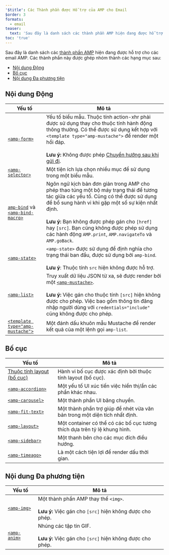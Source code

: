 ```yaml
---
'$title': Các Thành phần được Hỗ trợ của AMP cho Email
$order: 3
formats:
  - email
teaser:
  text: 'Sau đây là danh sách các thành phần AMP hiện đang được hỗ trợ cho các email AMP. Các thành phần này được ghép nhóm thành các hạng mục sau:'
toc: 'true'
---
```


<!--
This file is imported from https://github.com/ampproject/amphtml/blob/main/spec/email/amp-email-components.md.
Please do not change this file.
If you have found a bug or an issue please
have a look and request a pull request there.
-->

<!---
Copyright 2018 The AMP HTML Authors. All Rights Reserved.

Licensed under the Apache License, Version 2.0 (the "License");
you may not use this file except in compliance with the License.
You may obtain a copy of the License at

      http://www.apache.org/licenses/LICENSE-2.0

Unless required by applicable law or agreed to in writing, software
distributed under the License is distributed on an "AS-IS" BASIS,
WITHOUT WARRANTIES OR CONDITIONS OF ANY KIND, either express or implied.
See the License for the specific language governing permissions and
limitations under the License.
-->

Sau đây là danh sách các [thành phần AMP](https://amp.dev/documentation/components/?format=email) hiện đang được hỗ trợ cho các email AMP. Các thành phần này được ghép nhóm thành các hạng mục sau:

- [Nội dung Động](#dynamic-content)
- [Bố cục](#layout)
- [Nội dung Đa phương tiện](#media)

## Nội dung Động <a name="dynamic-content"></a>

| Yếu tố                                                                                                                                                                         | Mô tả                                                                                                                                                                                                                                                                                                                                                       |
| ------------------------------------------------------------------------------------------------------------------------------------------------------------------------------ | ----------------------------------------------------------------------------------------------------------------------------------------------------------------------------------------------------------------------------------------------------------------------------------------------------------------------------------------------------------- |
| [`<amp-form>`](https://amp.dev/documentation/components/amp-form)                                                                                                              | Yếu tố biểu mẫu. Thuộc tính action-xhr phải được sử dụng thay cho thuộc tính hành động thông thường. Có thể được sử dụng kết hợp với `<template type="amp-mustache">` để render một hồi đáp. <br><br>**Lưu ý:** Không được phép [Chuyển hướng sau khi gửi đi](https://amp.dev/documentation/components/amp-form/#redirecting-after-a-submission).           |
| [`<amp-selector>`](https://amp.dev/documentation/components/amp-selector)                                                                                                      | Một tiện ích lựa chọn nhiều mục để sử dụng trong một biểu mẫu.                                                                                                                                                                                                                                                                                              |
| [`amp-bind`](https://amp.dev/documentation/components/amp-bind) và [`<amp-bind-macro>`](https://amp.dev/documentation/components/amp-bind#defining-macros-with-amp-bind-macro) | Ngôn ngữ kịch bản đơn giản trong AMP cho phép thao túng một bộ máy trạng thái để tương tác giữa các yếu tố. Cũng có thể được sử dụng để bổ sung hành vi khi gặp một số sự kiện nhất định.<br><br>**Lưu ý:** Bạn không được phép gán cho `[href]` hay `[src]`. Bạn cũng không được phép sử dụng các hành động `AMP.print`, `AMP.navigateTo` và `AMP.goBack`. |
| [`<amp-state>`](https://amp.dev/documentation/components/amp-bind#%3Camp-state%3E-specification)                                                                               | `<amp-state>` được sử dụng để định nghĩa cho trạng thái ban đầu, được sử dụng bởi `amp-bind`.<br><br>**Lưu ý**: Thuộc tính `src` hiện không được hỗ trợ.                                                                                                                                                                                                    |
| [`<amp-list>`](https://amp.dev/documentation/components/amp-list)                                                                                                              | Truy xuất dữ liệu JSON từ xa, sẽ được render bởi một [`<amp-mustache>`](https://amp.dev/documentation/components/amp-mustache).<br><br>**Lưu ý:** Việc gán cho thuộc tính `[src]` hiện không được cho phép. Việc bao gồm thông tin đăng nhập người dùng với `credentials="include"` cũng không được cho phép.                                               |
| [`<template type="amp-mustache">`](https://amp.dev/documentation/components/amp-mustache)                                                                                      | Một đánh dấu khuôn mẫu Mustache để render kết quả của một lệnh gọi `amp-list`.                                                                                                                                                                                                                                                                              |

## Bố cục <a name="layout"></a>

| Yếu tố                                                                                                                    | Mô tả                                                                      |
| ------------------------------------------------------------------------------------------------------------------------- | -------------------------------------------------------------------------- |
| [Thuộc tính layout (bố cục)](https://amp.dev/documentation/guides-and-tutorials/learn/amp-html-layout/#layout-attributes) | Hành vi bố cục được xác định bởi thuộc tính layout (bố cục).               |
| [`<amp-accordion>`](https://amp.dev/documentation/components/amp-accordion)                                               | Một yếu tố UI xúc tiến việc hiển thị/ẩn các phần khác nhau.                |
| [`<amp-carousel>`](https://amp.dev/documentation/components/amp-carousel)                                                 | Một thành phần UI băng chuyền.                                             |
| [`<amp-fit-text>`](https://amp.dev/documentation/components/amp-fit-text)                                                 | Một thành phần trợ giúp để nhét vừa văn bản trong một diện tích nhất định. |
| [`<amp-layout>`](https://amp.dev/documentation/components/amp-layout)                                                     | Một container có thể có các bố cục tương thích dựa trên tỷ lệ khung hình.  |
| [`<amp-sidebar>`](https://amp.dev/documentation/components/amp-sidebar)                                                   | Một thanh bên cho các mục đích điều hướng.                                 |
| [`<amp-timeago>`](https://amp.dev/documentation/components/amp-timeago)                                                   | Là một cách tiện lợi để render dấu thời gian.                              |

## Nội dung Đa phương tiện <a name="media"></a>

| Yếu tố                                                            | Mô tả                                                                                                 |
| ----------------------------------------------------------------- | ----------------------------------------------------------------------------------------------------- |
| [`<amp-img>`](https://amp.dev/documentation/components/amp-img)   | Một thành phần AMP thay thế `<img>`.<br><br>**Lưu ý:** Việc gán cho `[src]` hiện không được cho phép. |
| [`<amp-anim>`](https://amp.dev/documentation/components/amp-anim) | Nhúng các tập tin GIF.<br><br>**Lưu ý:** Việc gán cho `[src]` hiện không được cho phép.               |
